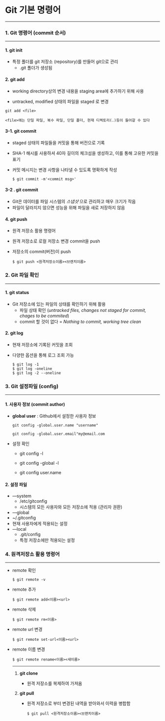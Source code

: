 # Git 기본 명령어

___

###  1. Git 명령어 (commit 순서)

___

#### 1.  git init

* 특정 폴더를 git 저장소 (repository)를 만들어 git으로 관리
  * .git 폴더가 생성됨 



#### 2. git add 

*  working directory상의 변경 내용을 staging area에 추가하기 위해 사용

  * untracked, modified 상태의 파일을 staged 로 변경

  ```
  git add <file>
  
  <file>에는 단일 파일, 복수 파일, 단일 폴더, 현재 디렉토리(.)등이 들어갈 수 있다
  ```



#### 3-1.  git commit

* staged 상태의 파일들을 커밋을 통해 버전으로 기록

* SHA-1 해시를 사용하셔 40자 길이의 체크섬을 생성하고, 이를 통해 고유한 커밋을 표기

* 커밋 메시지는 변경 사항을 나타낼 수 있도록 명확하게 작성

  ```
  $ git commit -m'<commit msg>'
  ```



#### 3-2 . git commit 

* Git은 데이터를 파일 시스템의 *스냅샷*  으로 관리하고 매우 크기가 작음
* 파일이 달라지지 않으면 성능을 위해 파일을 새로 저장하지 않음

#### 4. git push 

* 원격 저장소 활용 명령어

* 원격 저장소로 로컬 저장소 변경 commit을 push 

* 저장소의 commit(버전)이 push

  ```
  $ git push <원격저장소이름><브랜치이름>
  ```

   

### 2. Git 파일 확인 

___

#### 1. git status

* Git 저장소에 있는 파일의 상태를 확인하기 위해 활용
  * 파일 상태 확인 (*untracked files, changes not staged for commit, chages to be commited*)
  * commit 할 것이 없다  = *Nothing to commit, working tree clean*

#### 2. git log

* 현재 저장소에 기록된 커밋을 조회

* 다양한 옵션을 통해 로그 조회 가능 

  ```
  $ git log -1
  $ git log -oneline
  $ git log -2 --oneline
  ```

  



### 3. Git 설정파일 (config)

___

#### 1. 사용자 정보 (commit author) 

* **global user** : Github에서 설정한 사용자 정보 

  ```
  git config -global.user.name "username"
  
  git config -global.user.email"my@email.com
  ```

* 설정 확인

  * git config -l

  * git config -global -l

  * git config user.name

    

#### 2. 설정 파일 

* —system
  * /etc/gitconfig
  * 시스템의 모든 사용자와 모든 저장소에 적용 (관리자 권환)
*  —global
  * ~/.gitconfig
  * 현재 사용자에게 적용되는 설정
* —local
  * .git/config
  * 특정 저장소에만 적용되는 설정



### 4. 원격저장소 활용 명령어

___

* remote 확인 

  ```
  $ git remote -v
  ```

* remote 추가

  ```
  $ git remote add<이름><url>
  ```

* remote 삭제

  ```
  $ git remote rm<이름>
  ```

* remote url 변경

  ```
  $ git remote set-url<이름><url>
  ```

* remote 이름 변경

  ```
  $ git remote rename<이름><새이름>
  ```

  ___

  1. **git clone**

     - 원격 저장소를 복제하여 가져옴 

  2. **git pull**

     - 원격 저장소로 부터 변경된 내역을 받아와서 이력을 병합함

       ```
       $ git pull <원격저장소이름><브랜치이름>
       ```

       